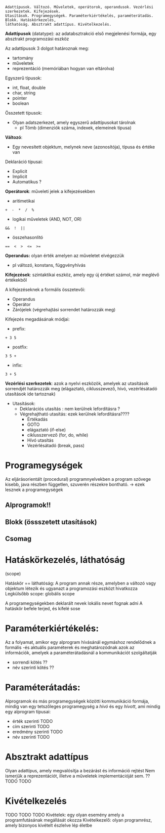 ```
Adattípusok. Változó. Műveletek, operátorok, operandusok. Vezérlési szerkezetek. Kifejezések.
Utasítások. Programegységek. Paraméterkiértékelés, paraméterátadás. Blokk. Hatáskörkezelés,
láthatóság. Absztrakt adattípus. Kivételkezelés.
```

**Adattípusok** (datatype): az adatabsztrakció első megjelenési formája, egy absztrakt programozási eszköz

Az adattípusok 3 dolgot határoznak meg:
- tartomány
- műveletek
- reprezentáció (memóriában hogyan van eltárolva)

Egyszerű típusok:
- int, float, double
- char, string
- pointer
- boolean

Összetett típusok:
- Olyan adatszerkezet, amely egyszerű adattípusokat tárolnak
	- pl Tömb (dimenziók száma, indexek, elemeinek típusa)

**Változó**:
- Egy nevesített objektum, melynek neve (azonosítója), típusa és értéke van

Deklaráció típusai:
- Explicit
- Implicit
- Automatikus ?

**Operátorok**: műveleti jelek a kifejezésekben
- aritimetikai
```
+  -  *  /  % 
```
- logikai műveletek (AND, NOT, OR)
```
&&  !  ||  
```
- összehasonlító
```
==  <  >  <=  >=
```

**Operandus:** olyan érték amelyen az műveletet elvégezzük
- pl változó, konstans, függvényhívás

**Kifejezések**: szintaktikai eszköz, amely egy új értéket számol, már meglévő értékekből

A kifejezéseknek a formális összetevői:
- Operandus
- Operátor
- Zárójelek (végrehajtási sorrendet határozzák meg)


Kifejezés megadásának módjai:
- prefix:
```
+ 3 5
```
- postfix:
```
3 5 +
```
- infix:
```
3 + 5
```


**Vezérlési szerkezetek**: azok a nyelvi eszközök, amelyek az utasítások sorrendjét határozzák meg
(elágaztató, ciklusszevező, hívó, vezérlésátadó utasítások ide tartoznak)

- Utasítások:
	- Deklarációs utasítás : nem kerülnek lefordításra ?
	- Végrehajtható utasítás: ezek kerülnek lefordításra????
		- Értékadás
		- GOTO
		- elágaztató (if-else)
		- ciklusszervező (for, do, while)
		- Hívó utasítás
		- Vezérlésátadó (break, pass)

# **Programegységek**
Az eljárásorientált (procedural) programnyelvekben a program szövege kisebb, java részben független, szuverén részekre bontható. -> ezek lesznek a programegységek

## Alprogramok!!

## Blokk (össszetett utasítások)

## Csomag


# **Hatáskörkezelés, láthatóság**
(scope)

Hatáskör == láthatóság: 
A program annak része, amelyben a változó vagy objektum létezik és ugyanazt a programozási eszközt hivatkozza
Legkülsőbb scope: globális scope


A programegységekben deklarált nevek lokális nevet fognak adni
A hatáskör befele terjed, és kifelé sose

# Paraméterkiértékelés:

Az a folyamat, amikor egy alprogram hívásánál egymáshoz rendelődnek a formális -és aktuális paraméterek és meghatározódnak azok az információk, amelyek a paraméterátadásnál a kommunikációt szolgáltatják 
- sorrendi kötés ??
- név szerinti kötés ??

# Paraméterátadás: 
Alprogramok és más programegységek közötti kommunikáció formája, mindig van egy tetszőleges programegység a *hívó* és egy *hívott*, ami mindig egy alprogram
típusai:
- érték szerinti TODO
- cím szerinti TODO
- eredmény szerinti TODO
- név szerinti TODO



# Absztrakt adattípus
Olyan adattípus, amely megvalósítja a bezárást és információ rejtést
Nem ismerjük a reprezentációt, illetve a műveletek implementációját sem.
?? TODO TODO


# Kivételkezelés
TODO TODO TODO
Kivételek: egy olyan esemény amely a programfutásának megállását okozza
Kivételkezelő: olyan programrész, amely bizonyos kivételt észlelve lép életbe